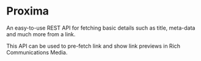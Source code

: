 # Proxima

An easy-to-use REST API for fetching basic details such as title, meta-data and much more from a link.

This API can be used to pre-fetch link and show link previews in Rich Communications Media.
